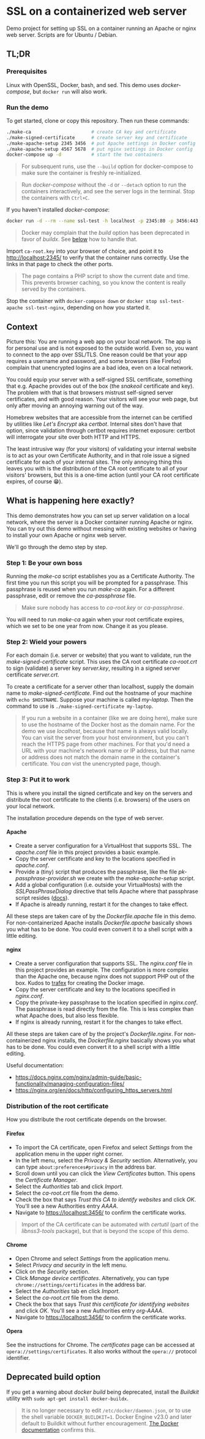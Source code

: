 # SSL on a containerized web server

Demo project for setting up SSL on a container running
an Apache or nginx web server.
Scripts are for Ubuntu / Debian.

## TL;DR

### Prerequisites

Linux with OpenSSL, Docker, bash, and sed.
This demo uses *docker-compose*, but `docker run` will also work.

### Run the demo

To get started, clone or copy this repository.
Then run these commands:

```bash
./make-ca                      # create CA key and certificate
./make-signed-certificate      # create server key and certificate
./make-apache-setup 2345 3456  # put Apache settings in Docker config
./make-apache-setup 4567 5678  # put nginx settings in Docker config
docker-compose up -d           # start the two containers
```

> For subsequent runs, use the `--build` option for docker-compose to make
  sure the container is freshly re-initialized.

<!-- -->
> Run *docker-compose* without the `-d` or `--detach` option to run the
  containers interactively, and see the server logs in the terminal.
  Stop the containers with `Ctrl+C`.

If you haven't installed *docker-compose*:

```bash
docker run -d --rm --name ssl-test -h localhost -p 2345:80 -p 3456:443 -v ./html:/var/www/html $(docker build -q .)
```

> Docker may complain that the *build* option has been deprecated
  in favor of *buildx*.
  See [below](#deprecated-build-option) how to handle that.

Import `ca-root.key` into your browser of choice, and point it to
<http://localhost:2345/> to verify that the container runs correctly.
Use the links in that page to check the other ports.

> The page contains a PHP script to show the current date and time.
  This prevents browser caching, so you know the content is really served
  by the containers.

Stop the container with `docker-compose down` or
`docker stop ssl-test-apache ssl-test-nginx`,
depending on how you started it.

## Context

Picture this: You are running a web app on your local network.
The app is for personal use and is not exposed to the outside world.
Even so, you want to connect to the app over SSL/TLS.
One reason could be that your app requires a username and password,
and some browsers (like Firefox) complain that unencrypted logins
are a bad idea, even on a local network.

You could equip your server with a self-signed SSL certificate,
something that e.g. Apache provides out of the box (the *snakeoil*
certificate and key).
The problem with that is that browsers mistrust self-signed server
certificates, and with good reason. Your visitors will see
your web page, but only after moving an annoying warning out of the way.

Homebrew websites that are accessible from the internet can be
certified by utilities like *Let's Encrypt* aka *certbot*.
Internal sites don't have that option, since validation through
certbot requires internet exposure: certbot will interrogate your
site over both HTTP and HTTPS.

The least intrusive way (for your visitors) of validating
your internal website is to act as your own Certificate Authority,
and in that role issue a signed certificate for each of your
internal sites. The only annoying thing this leaves you with is
the distribution of the CA root certificate to all of your
visitors' browsers, but this is a one-time action (until your
CA root certificate expires, of course :grin:).

## What is happening here exactly?

This demo demonstrates how you can set up server validation
on a local network, where the server is a Docker container
running Apache or nginx.
You can try out this demo without messing with existing websites
or having to install your own Apache or nginx web server.

We'll go through the demo step by step.

### Step 1: Be your own boss

Running the *make-ca* script establishes you as a Certificate Authority.
The first time you run this script you will be prompted for a
passphrase. This passphrase is reused when you run *make-ca*
again. For a different passphrase, edit or remove the *ca-passphrase* file.

> Make sure nobody has access to *ca-root.key* or *ca-passphrase*.

You will need to run *make-ca* again when your root certificate
expires, which we set to be one year from now. Change it as you please.

### Step 2: Wield your powers

For each domain (i.e. server or website) that you want to validate,
run the *make-signed-certificate* script.
This uses the CA root certificate *ca-root.crt* to sign (validate)
a server key *server.key*, resulting in a signed server certificate
*server.crt*.

To create a certificate for a server other than localhost,
supply the domain name to *make-signed-certificate*.
Find out the hostname of your machine with `echo $HOSTNAME`.
Suppose your machine is called *my-laptop*.
Then the command to use is `./make-signed-certificate my-laptop`.

> If you run a website in a container (like we are doing here),
make sure to use the hostname of the Docker host as the domain name.
For the demo we use *localhost*, because that name is always valid
locally. You can visit the server from your host environment, but
you can't reach the HTTPS page from other machines.
For that you'd need a URL with your machine's network name or IP address,
but that name or address does not match the domain name in the
container's certificate. You *can* vist the unencrypted page, though.

### Step 3: Put it to work

This is where you install the signed certificate and key on
the servers and distribute the root certificate to the clients
(i.e. browsers) of the users on your local network.

The installation procedure depends on the type of web server.

#### Apache

* Create a server configuration for a VirtualHost that supports SSL.
  The *apache.conf* file in this project provides a basic example.
* Copy the server certificate and key to the locations specified
  in *apache.conf*.
* Provide a (tiny) script that produces the passphrase, like the file
  *pk-passphrase-provider.sh* we create with the
  *make-apache-setup* script.
* Add a global configuration (i.e. outside your VirtualHosts) with the
  *SSLPassPhraseDialog* directive
  that tells Apache where that passphrase script resides
  ([docs](https://httpd.apache.org/docs/2.2/mod/mod_ssl.html#sslpassphrasedialog)).
* If Apache is already running, restart it for the changes to take effect.

All these steps are taken care of by the *Dockerfile.apache* file in this demo.
For non-containerized Apache installs *Dockerfile.apache* basically shows you
what has to be done.
You could even convert it to a shell script with a little editing.

#### nginx

* Create a server configuration that supports SSL.
  The *nginx.conf* file in this project provides an example.
  The configuration is more complex than the Apache one, because nginx does
  not suppport PHP out of the box.
  Kudos to [trafex](https://hub.docker.com/u/trafex) for creating the
  Docker image.
* Copy the server certificate and key to the locations specified
  in *nginx.conf*.
* Copy the private-key passphrase to the location specified in *nginx.conf*.
  The passphrase is read directly from the file. This is less complex than
  what Apache does, but also less flexible.
* If nginx is already running, restart it for the changes to take effect.

All these steps are taken care of by the project's *Dockerfile.nginx*.
For non-containerized nginx installs, the *Dockerfile.nginx* basically shows you
what has to be done.
You could even convert it to a shell script with a little editing.

Useful documentation:

* <https://docs.nginx.com/nginx/admin-guide/basic-functionality/managing-configuration-files/>
* <https://nginx.org/en/docs/http/configuring_https_servers.html>

### Distribution of the root certificate

How you distribute the root certificate depends on the browser.

#### Firefox

* To import the CA certificate, open Firefox and select *Settings* from the
  application menu in the upper right corner.
* In the left menu, select the *Privacy & Security* section.
  Alternatively, you can type `about:preferences#privacy` in the address bar.
* Scroll down until you can click the *View Certificates* button.
  This opens the *Certificate Manager*.
* Select the *Authorities* tab and click *Import*.
* Select the *ca-root.crt* file from the demo.
* Check the box that says *Trust this CA to identify websites*
  and click *OK*. You'll see a new Authorities entry *AAAA*.
* Navigate to  <https://localhost:3456/> to confirm the certificate works.

> Import of the CA certificate can be automated with *certutil* (part of the
*libnss3-tools* package), but that is beyond the scope of this demo.

#### Chrome

* Open Chrome and select *Settings* from the application menu.
* Select *Privacy and security* in the left menu.
* Click on the *Security* section.
* Click *Manage device certificates*.
  Alternatively, you can type `chrome://settings/certificates`
  in the address bar.
* Select the *Authorities* tab en click *Import*.
* Select the *ca-root.crt* file from the demo.
* Check the box that says *Trust this certificate for identifying websites*
  and click *OK*. You'll see a new Authorities entry *org-AAAA*.
* Navigate to  <https://localhost:3456/> to confirm the certificate works.

#### Opera

See the instructions for Chrome.
The *certificates* page can be accessed at `opera://settings/certificates`.
It also works without the `opera://` protocol identifier.

## Deprecated build option

If you get a warning about *docker build* being deprecated, install the
*Buildkit* utility with `sudo apt-get install docker-buildx`.

> It is no longer necessary to edit `/etc/docker/daemon.json`,
  or to use the shell variable `DOCKER_BUILDKIT=1`.
  Docker Engine v23.0 and later default to Buildkit without further encouragement.
  [The Docker documentation](https://docs.docker.com/build/architecture/#install-buildx)
  confirms this.
